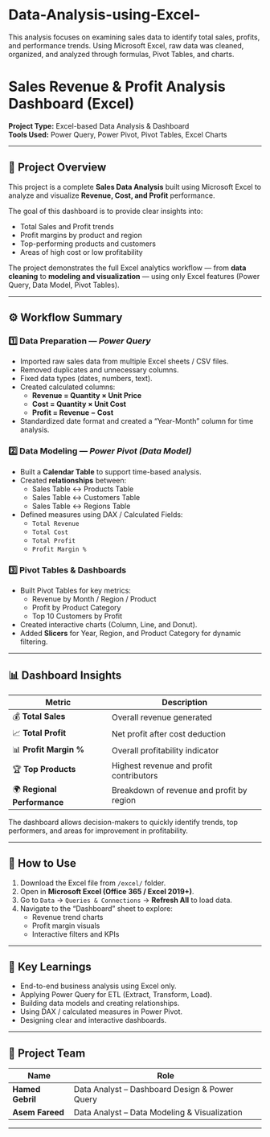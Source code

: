 # Data-Analysis-using-Excel-
This analysis focuses on examining sales data to identify total sales, profits, and performance trends. Using Microsoft Excel, raw data was cleaned, organized, and analyzed through formulas, Pivot Tables, and charts.

# Sales Revenue & Profit Analysis Dashboard (Excel)

**Project Type:** Excel-based Data Analysis & Dashboard  
**Tools Used:** Power Query, Power Pivot, Pivot Tables, Excel Charts  

---

## 📘 Project Overview
This project is a complete **Sales Data Analysis** built using Microsoft Excel to analyze and visualize **Revenue, Cost, and Profit** performance.

The goal of this dashboard is to provide clear insights into:
- Total Sales and Profit trends  
- Profit margins by product and region  
- Top-performing products and customers  
- Areas of high cost or low profitability  

The project demonstrates the full Excel analytics workflow — from **data cleaning** to **modeling and visualization** — using only Excel features (Power Query, Data Model, Pivot Tables).

---

## ⚙️ Workflow Summary

### 1️⃣ Data Preparation — *Power Query*
- Imported raw sales data from multiple Excel sheets / CSV files.  
- Removed duplicates and unnecessary columns.  
- Fixed data types (dates, numbers, text).  
- Created calculated columns:
  - **Revenue = Quantity × Unit Price**
  - **Cost = Quantity × Unit Cost**
  - **Profit = Revenue − Cost**
- Standardized date format and created a “Year-Month” column for time analysis.

### 2️⃣ Data Modeling — *Power Pivot (Data Model)*
- Built a **Calendar Table** to support time-based analysis.
- Created **relationships** between:
  - Sales Table ↔ Products Table  
  - Sales Table ↔ Customers Table  
  - Sales Table ↔ Regions Table
- Defined measures using DAX / Calculated Fields:
  - `Total Revenue`
  - `Total Cost`
  - `Total Profit`
  - `Profit Margin %`

### 3️⃣ Pivot Tables & Dashboards
- Built Pivot Tables for key metrics:
  - Revenue by Month / Region / Product
  - Profit by Product Category
  - Top 10 Customers by Profit
- Created interactive charts (Column, Line, and Donut).
- Added **Slicers** for Year, Region, and Product Category for dynamic filtering.

---

## 📊 Dashboard Insights

| Metric | Description |
|--------|-------------|
| 💰 **Total Sales** | Overall revenue generated |
| 📈 **Total Profit** | Net profit after cost deduction |
| 📊 **Profit Margin %** | Overall profitability indicator |
| 🏆 **Top Products** | Highest revenue and profit contributors |
| 🌍 **Regional Performance** | Breakdown of revenue and profit by region |

The dashboard allows decision-makers to quickly identify trends, top performers, and areas for improvement in profitability.

---



## 🧭 How to Use
1. Download the Excel file from `/excel/` folder.  
2. Open in **Microsoft Excel (Office 365 / Excel 2019+)**.  
3. Go to `Data` → `Queries & Connections` → **Refresh All** to load data.  
4. Navigate to the “Dashboard” sheet to explore:
   - Revenue trend charts  
   - Profit margin visuals  
   - Interactive filters and KPIs  

---

## 🧠 Key Learnings
- End-to-end business analysis using Excel only.  
- Applying Power Query for ETL (Extract, Transform, Load).  
- Building data models and creating relationships.  
- Using DAX / calculated measures in Power Pivot.  
- Designing clear and interactive dashboards.

---



## 👥 Project Team

| Name | Role |
|------|------|
| **Hamed Gebril** | Data Analyst – Dashboard Design & Power Query |
| **Asem Fareed** | Data Analyst – Data Modeling & Visualization |

---




 

